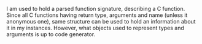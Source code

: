 I am used to hold a parsed function signature, describing a C function.
Since all C functions having return type, arguments and name (unless it anonymous one), 
same structure can be used to hold an information about it in my instances.
However, what objects used to represent types and arguments is up to code generator.